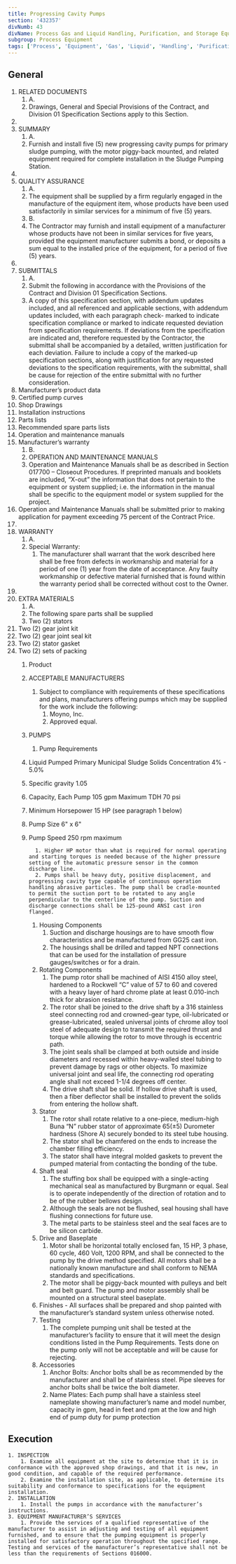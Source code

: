 ```yaml
---
title: Progressing Cavity Pumps
section: '432357'
divNumb: 43
divName: Process Gas and Liquid Handling, Purification, and Storage Equipment
subgroup: Process Equipment
tags: ['Process', 'Equipment', 'Gas', 'Liquid', 'Handling', 'Purification', 'Storage', 'Progressing', 'Cavity', 'Pumps']
---
```



## General

1. RELATED DOCUMENTS
   1. A.
   1. Drawings, General and Special Provisions of the Contract, and Division 01 Specification Sections apply to this Section.
2.
1. SUMMARY
   1. A.
   1. Furnish and install five (5) new progressing cavity pumps for primary sludge pumping, with the motor piggy-back mounted, and related equipment required for complete installation in the Sludge Pumping Station.
3.
1. QUALITY ASSURANCE
   1. A.
   1. The equipment shall be supplied by a firm regularly engaged in the manufacture of the equipment item, whose products have been used satisfactorily in similar services for a minimum of five (5) years.
   1. B.
   1. The Contractor may furnish and install equipment of a manufacturer whose products have not been in similar services for five years, provided the equipment manufacturer submits a bond, or deposits a sum equal to the installed price of the equipment, for a period of five (5) years.
4.
1. SUBMITTALS
   1. A.
   1. Submit the following in accordance with the Provisions of the Contract and Division 01 Specification Sections.
   1. A copy of this specification section, with addendum updates included, and all referenced and applicable sections, with addendum updates included, with each paragraph check- marked to indicate specification compliance or marked to indicate requested deviation from specification requirements. If deviations from the specification are indicated and, therefore requested by the Contractor, the submittal shall be accompanied by a detailed, written justification for each deviation. Failure to include a copy of the marked-up specification sections, along with justification for any requested deviations to the specification requirements, with the submittal, shall be cause for rejection of the entire submittal with no further consideration.
2. Manufacturer’s product data
3. Certified pump curves
4. Shop Drawings
5. Installation instructions
6. Parts lists
7. Recommended spare parts lists
8. Operation and maintenance manuals
9. Manufacturer’s warranty
   1. B.
   1. OPERATION AND MAINTENANCE MANUALS
   1. Operation and Maintenance Manuals shall be as described in Section 017700 – Closeout Procedures. If preprinted manuals and booklets are included, “X-out” the information that does not pertain to the equipment or system supplied; i.e. the information in the manual shall be specific to the equipment model or system supplied for the project.
2. Operation and Maintenance Manuals shall be submitted prior to making application for payment exceeding 75 percent of the Contract Price.
5.
1. WARRANTY
   1. A.
   1. Special Warranty:
      1. The manufacturer shall warrant that the work described here shall be free from defects in workmanship and material for a period of one (1) year from the date of acceptance. Any faulty workmanship or defective material furnished that is found within the warranty period shall be corrected without cost to the Owner.
6.
1. EXTRA MATERIALS
   1. A.
   1. The following spare parts shall be supplied
   1. Two (2) stators
2. Two (2) gear joint kit
3. Two (2) gear joint seal kit
4. Two (2) stator gasket
5. Two (2) sets of packing
   1. Product

	1. ACCEPTABLE MANUFACTURERS
		1. Subject to compliance with requirements of these specifications and plans, manufacturers offering pumps which may be supplied for the work include the following:
			1. Moyno, Inc.
			2. Approved equal.
	2. PUMPS
		1. Pump Requirements
   1. Liquid Pumped Primary Municipal Sludge Solids Concentration 4% - 5.0%
   1. Specific gravity 1.05
   1. Capacity, Each Pump 105 gpm Maximum TDH 70 psi
   1. Minimum Horsepower 15 HP (see paragraph 1 below)
   1. Pump Size 6" x 6"
   1. Pump Speed 250 rpm maximum

			1. Higher HP motor than what is required for normal operating and starting torques is needed because of the higher pressure setting of the automatic pressure sensor in the common discharge line.
			2. Pumps shall be heavy duty, positive displacement, and progressing cavity type capable of continuous operation handling abrasive particles. The pump shall be cradle-mounted to permit the suction port to be rotated to any angle perpendicular to the centerline of the pump. Suction and discharge connections shall be 125-pound ANSI cast iron flanged.
		1. Housing Components
			1. Suction and discharge housings are to have smooth flow characteristics and be manufactured from GG25 cast iron.
			2. The housings shall be drilled and tapped NPT connections that can be used for the installation of pressure gauges/switches or for a drain.
		2. Rotating Components
			1. The pump rotor shall be machined of AISI 4150 alloy steel, hardened to a Rockwell “C” value of 57 to 60 and covered with a heavy layer of hard chrome plate at least 0.010-inch thick for abrasion resistance.
			2. The rotor shall be joined to the drive shaft by a 316 stainless steel connecting rod and crowned-gear type, oil-lubricated or grease-lubricated, sealed universal joints of chrome alloy tool steel of adequate design to transmit the required thrust and torque while allowing the rotor to move through is eccentric path.
			3. The joint seals shall be clamped at both outside and inside diameters and recessed within heavy-walled steel tubing to prevent damage by rags or other objects. To maximize universal joint and seal life, the connecting rod operating angle shall not exceed 1-1/4 degrees off center.
			4. The drive shaft shall be solid. If hollow drive shaft is used, then a fiber deflector shall be installed to prevent the solids from entering the hollow shaft.
		3. Stator
			1. The rotor shall rotate relative to a one-piece, medium-high Buna “N” rubber stator of approximate 65(±5) Durometer hardness (Shore A) securely bonded to its steel tube housing.
			2. The stator shall be chamfered on the ends to increase the chamber filling efficiency.
			3. The stator shall have integral molded gaskets to prevent the pumped material from contacting the bonding of the tube.
		4. Shaft seal
			1. The stuffing box shall be equipped with a single-acting mechanical seal as manufactured by Burgmann or equal. Seal is to operate independently of the direction of rotation and to be of the rubber bellows design.
			2. Although the seals are not be flushed, seal housing shall have flushing connections for future use.
			3. The metal parts to be stainless steel and the seal faces are to be silicon carbide.
		5. Drive and Baseplate
			1. Motor shall be horizontal totally enclosed fan, 15 HP, 3 phase, 60 cycle, 460 Volt, 1200 RPM, and shall be connected to the pump by the drive method specified. All motors shall be a nationally known manufacture and shall conform to NEMA standards and specifications.
			2. The motor shall be piggy-back mounted with pulleys and belt and belt guard. The pump and motor assembly shall be mounted on a structural steel baseplate.
		6. Finishes - All surfaces shall be prepared and shop painted with the manufacturer’s standard system unless otherwise noted.
		7. Testing
			1. The complete pumping unit shall be tested at the manufacturer’s facility to ensure that it will meet the design conditions listed in the Pump Requirements. Tests done on the pump only will not be acceptable and will be cause for rejecting.
		8. Accessories
			1. Anchor Bolts: Anchor bolts shall be as recommended by the manufacturer and shall be of stainless steel. Pipe sleeves for anchor bolts shall be twice the bolt diameter.
			2. Name Plates: Each pump shall have a stainless steel nameplate showing manufacturer’s name and model number, capacity in gpm, head in feet and rpm at the low and high end of pump duty for pump protection

## Execution


	1. INSPECTION
		1. Examine all equipment at the site to determine that it is in conformance with the approved shop drawings, and that it is new, in good condition, and capable of the required performance.
		2. Examine the installation site, as applicable, to determine its suitability and conformance to specifications for the equipment installation.
	2. INSTALLATION
		1. Install the pumps in accordance with the manufacturer’s instructions.
	3. EQUIPMENT MANUFACTURER’S SERVICES
		1. Provide the services of a qualified representative of the manufacturer to assist in adjusting and testing of all equipment furnished, and to ensure that the pumping equipment is properly installed for satisfactory operation throughout the specified range. Testing and services of the manufacturer’s representative shall not be less than the requirements of Sections 016000.
   
